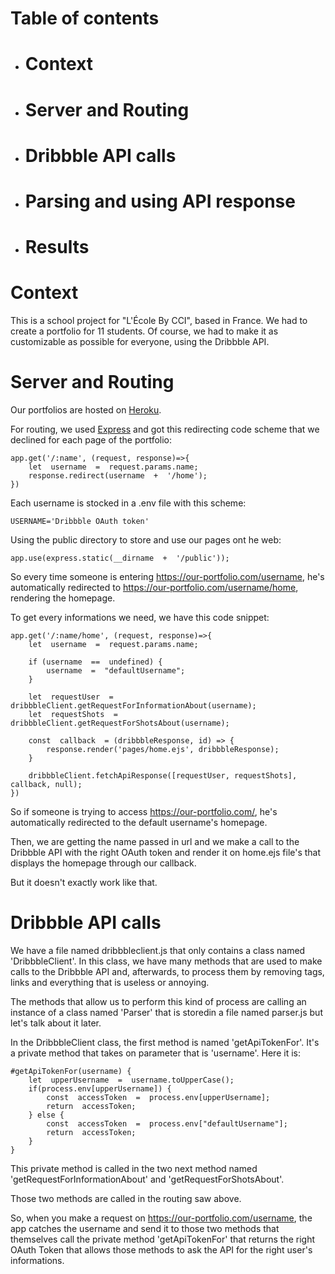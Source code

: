 # Table of contents

* # Context
* # Server and Routing
* # Dribbble API calls
* # Parsing and using API response
* # Results

# Context

This is a school project for "L'École By CCI", based in France.
We had to create a portfolio for 11 students. Of course, we had to make it as customizable as possible for everyone, using the Dribbble API.


# Server and Routing

Our portfolios are hosted on [Heroku](https://heroku.com).

For routing, we used [Express](https://expressjs.com) and got this redirecting code scheme that we declined for each page of the portfolio:
```
app.get('/:name', (request, response)=>{
	let  username  =  request.params.name;
	response.redirect(username  +  '/home');
})
```

Each username is stocked in a .env file with this scheme:
```
USERNAME='Dribbble OAuth token'
```

Using the public directory to store and use our pages ont he web:
```
app.use(express.static(__dirname  +  '/public'));
```
So every time someone is entering https://our-portfolio.com/username, he's automatically redirected to https://our-portfolio.com/username/home, rendering the homepage.

To get every informations we need, we have this code snippet:
```
app.get('/:name/home', (request, response)=>{
	let  username  =  request.params.name;
	
	if (username  ==  undefined) {
		username  =  "defaultUsername";
	}
	
	let  requestUser  =  dribbbleClient.getRequestForInformationAbout(username);
	let  requestShots  =  dribbbleClient.getRequestForShotsAbout(username);
	
	const  callback  = (dribbbleResponse, id) => {
		response.render('pages/home.ejs', dribbbleResponse);
	}
	
	dribbbleClient.fetchApiResponse([requestUser, requestShots], callback, null);
})
```
So if someone is trying to access https://our-portfolio.com/, he's automatically redirected to the default username's homepage.

Then, we are getting the name passed in url and we make a call to the Dribbble API with the right OAuth token and render it on home.ejs file's that displays the homepage through our callback.

But it doesn't exactly work like that.

# Dribbble API calls
We have a file named dribbbleclient.js that only contains a class named 'DribbbleClient'.
In this class, we have many methods that are used to make calls to the Dribbble API and, afterwards, to process them by removing tags, links and everything that is useless or annoying.

The methods that allow us to perform this kind of process are calling an instance of a class named 'Parser' that is storedin a file named parser.js but let's talk about it later.

In the DribbbleClient class,  the first method is named 'getApiTokenFor'.
It's a private method that takes on parameter that is 'username'. Here it is:
```
#getApiTokenFor(username) {
	let  upperUsername  =  username.toUpperCase();
	if(process.env[upperUsername]) {
		const  accessToken  =  process.env[upperUsername];
		return  accessToken;
	} else {
		const  accessToken  =  process.env["defaultUsername"];
		return  accessToken;
	}
}
```
This private method is called in the two next method named 'getRequestForInformationAbout' and 'getRequestForShotsAbout'.

Those two methods are called in the routing saw above.

So, when you make a request on https://our-portfolio.com/username, the app catches the username and send it to those two methods that themselves call the private method 'getApiTokenFor' that returns the right OAuth Token that allows those methods to ask the API for the right user's informations.
